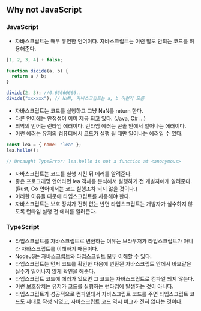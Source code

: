 ## **Why not JavaScript**

### JavaScript

- 자바스크립트는 매우 유연한 언어이다. 자바스크립트는 이런 말도 안되는 코드를 허용해준다.

```jsx
[1, 2, 3, 4] + false;
```

```jsx
function dicide(a, b) {
  return a / b;
}

divide(2, 3); //0.66666666..
divide("xxxxxx"); // NaN, 자바스크립트는 a, b 이런거 모름
```

- 자바스크립트는 코드를 실행하고 그냥 NaN를 return 한다.
- 다른 언어에는 안정성이 이미 제공 되고 있다. (Java, C# …)
- 최악의 언어는 런타임 에러이다. 런타임 에러는 콘솔 안에서 일어나는 에러이다.
- 이런 에러는 유저의 컴퓨터에서 코드가 실행 될 때만 일어나는 에러일 수 있다.

```jsx
const lea = { name: "lea" };
lea.hello();

// Uncaught TypeError: lea.hello is not a function at <anonymous>
```

- 자바스크립트는 코드를 실행 시킨 뒤 에러를 알려준다.
- 좋은 프로그래밍 언어라면 lea 객체를 분석해서 실행하기 전 개발자에게 알려준다. (Rust, Go 언어에서는 코드 실행조차 되지 않을 것이다.)
- 이러한 이유들 때문에 타입스크립트를 사용해야 한다.
- 자바스크립트는 보호 장치가 전혀 없는 반면 타입스크립트는 개발자가 실수하지 않도록 런타임 실행 전 에러를 알려준다.

### TypeScript

- 타입스크립트를 자바스크립트로 변환하는 이유는 브라우저가 타입스크립트가 아니라 자바스크립트를 이해하기 때문이다.
- NodeJS는 자바스크립트와 타입스크립트 모두 이해할 수 있다.
- 타입스크립트는 먼저 코드를 확인한 다음에 변환된 자바스크립트 안에서 바보같은 실수가 일어나지 않게 확인을 해준다.
- 타입스크립트 코드에 에러가 있으면 그 코드는 자바스크립트로 컴파일 되지 않는다.
- 이런 보호장치는 유저가 코드를 실행하는 런타임에 발생하는 것이 아니다.
- 타입스크립트가 성공적으로 컴파일돼서 자바스크립트 코드를 주면 타입스크립트 코드도 제대로 작성 되었고, 자바스크립트 코드 역시 버그가 전혀 없다는 것이다.
